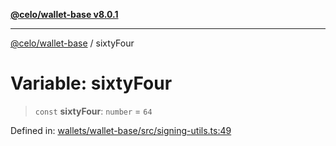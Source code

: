 [**@celo/wallet-base v8.0.1**](../README.md)

***

[@celo/wallet-base](../README.md) / sixtyFour

# Variable: sixtyFour

> `const` **sixtyFour**: `number` = `64`

Defined in: [wallets/wallet-base/src/signing-utils.ts:49](https://github.com/celo-org/developer-tooling/blob/master/packages/sdk/wallets/wallet-base/src/signing-utils.ts#L49)
